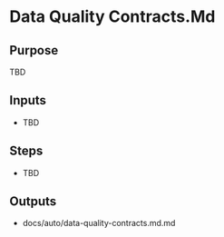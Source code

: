 # Data Quality Contracts.Md

## Purpose

TBD

## Inputs

- TBD

## Steps

- TBD

## Outputs

- docs/auto/data-quality-contracts.md.md
